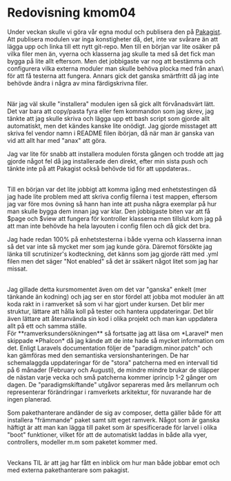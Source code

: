 ---
---
Redovisning kmom04
=========================

Under veckan skulle vi göra vår egna modul och publisera den på [Pakagist](https://packagist.org/packages/mabn17/weather). Att publisera modulen var inga konstigheter då, det, inte var svårare än att lägga upp och linka till ett nytt git-repo. Men till en början var lite osäker på vilka filer men än, vyerna och klasserna jag skulle ta med så det fick man bygga på lite allt eftersom. Men det jobbigaste var nog att bestämma och configurera vilka externa moduler man skulle behöva plocka med från anax\ för att få testerna att fungera. Annars gick det ganska smärtfritt då jag inte behövde ändra i några av mina färdigskrivna filer.

<br>
När jag väl skulle "installera" modulen igen så gick allt förvånadsvärt lätt. Det var bara att copy/pasta fyra eller fem kommandon som jag skrev, jag tänkte att jag skulle skriva och lägga upp ett bash script som gjorde allt automatiskt, men det kändes kanske lite onödigt. Jag gjorde misstaget att skriva fel vendor namn i README filen ibörjan, då när man är ganska van vid att allt har med "anax" att göra.

Jag var lite för snabb att installera modulen första gången och trodde att jag gjorde något fel då jag installerade den direkt, efter min sista push och tänkte inte på att Pakagist också behövde tid för att uppdateras..

<br>
Till en början var det lite jobbigt att komma igång med enhetstestingen då jag hade lite problem med att skriva config filerna i test mappen, eftersom jag var före mos övning så hann han inte att pusha några exemplar på hur man skulle bygga dem innan jag var klar. Den jobbigaste biten var att få $page och $view att fungera för kontroller klasserna men tillslut kom jag på att man inte behövde ha hela layouten i config filen och då gick det bra.

Jag hade redan 100% på enhetstesterna i både vyerna och klasserna innan så det var inte så mycket mer som jag kunde göra. Däremot försökte jag länka till scrutinizer's kodteckning, det känns som jag gjorde rätt med .yml filen men det säger "Not enabled" så det är ssäkert något litet som jag har missat.

<br>
Jag gillade detta kursmomentet även om det var "ganska" enkelt (mer tänkande än kodning) och jag ser en stor fördel att jobba mot moduler än att koda rakt in i ramverket så som vi har gjort under kursen. Det blir mer struktur, lättare att hålla koll på tester och hantera uppdateringar. Det blir även lättare att återanvända sin kod i olika projekt och man kan uppdatera allt på ett och samma ställe.

<br>
För **ramverksundersökningen** så fortsatte jag att läsa om *Laravel* men skippade *Phalcon* då jag kände att de inte hade så mycket information om det. Enligt Laravels documentation följer de "paradigm.minor.patch" och kan gämföras med den semantiska versionshanteringen. De har schemalaggda uppdateringar för de "stora" patcherna med en intervall tid på 6 månader (February och Augusti), de mindre mindre brukar de släpper de nästan varje vecka och små patcherna kommer iprincip 1-2 gånger om dagen. De "paradigmskiftande" utgåvor separeras med års mellanrum och representerar förändringar i ramverkets arkitektur, för nuvarande har de ingen planerad.

Som pakethanterare andänder de sig av composer, detta gäller både för att installera "främmande" paket samt sitt eget ramverk. Något som är ganska häftigt är att man kan lägga till paket som är spesificerade för larvel i olika "boot" funktioner, vilket för att de automatiskt laddas in både alla vyer, controllers, modeller m.m som paketet kommer med.

<br>
Veckans TIL är att jag har fått en inblick om hur man både jobbar emot och med externa pakethanterare som pakagist.



